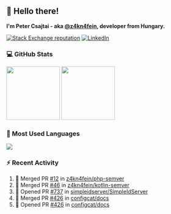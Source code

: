 ## 👋 Hello there!

**I'm Peter Csajtai - aka [@z4kn4fein](https://github.com/z4kn4fein), developer from Hungary.**

[![Stack Exchange reputation](https://img.shields.io/stackexchange/stackoverflow/r/8700582?color=orange&label=reputation&logo=stackoverflow&style=for-the-badge)](https://stackoverflow.com/users/8700582)
[![LinkedIn](https://img.shields.io/badge/linkedin-%230077B5.svg?style=for-the-badge&logo=linkedin&logoColor=white)](https://www.linkedin.com/in/csajtai-p%C3%A9ter-45395341/)

### 💻 GitHub Stats

<div>
  <img height="140px" src="https://github-readme-stats-pcsajtai.vercel.app/api?username=z4kn4fein&show_icons=true&hide_border=true&count_private=true&custom_title=Stats&theme=dracula&line_height=24&hide_title=true">
  <img height="140px" src="https://streak-stats.demolab.com?user=z4kn4fein&theme=dracula&hide_border=true">
  
</div>

### :toolbox: Most Used Languages

<img src="https://github-readme-stats-pcsajtai.vercel.app/api/top-langs/?username=z4kn4fein&theme=dracula&hide_border=true&layout=compact&langs_count=8&hide_title=true">

### :zap: Recent Activity

<!--START_SECTION:activity-->
1. 🎉 Merged PR [#12](https://github.com/z4kn4fein/php-semver/pull/12) in [z4kn4fein/php-semver](https://github.com/z4kn4fein/php-semver)
2. 🎉 Merged PR [#46](https://github.com/z4kn4fein/kotlin-semver/pull/46) in [z4kn4fein/kotlin-semver](https://github.com/z4kn4fein/kotlin-semver)
3. 💪 Opened PR [#737](https://github.com/simpleidserver/SimpleIdServer/pull/737) in [simpleidserver/SimpleIdServer](https://github.com/simpleidserver/SimpleIdServer)
4. 🎉 Merged PR [#426](https://github.com/configcat/docs/pull/426) in [configcat/docs](https://github.com/configcat/docs)
5. 💪 Opened PR [#426](https://github.com/configcat/docs/pull/426) in [configcat/docs](https://github.com/configcat/docs)
<!--END_SECTION:activity-->
